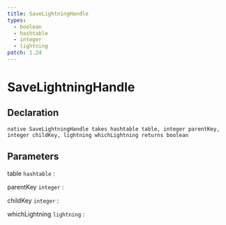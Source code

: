 ```yaml
---
title: SaveLightningHandle
types:
  - boolean
  - hashtable
  - integer
  - lightning
patch: 1.24
---
```


# SaveLightningHandle

## Declaration

```jass
native SaveLightningHandle takes hashtable table, integer parentKey, integer childKey, lightning whichLightning returns boolean
```

## Parameters
table `hashtable`
: 

parentKey `integer`
: 

childKey `integer`
: 

whichLightning `lightning`
: 
